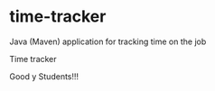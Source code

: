 # time-tracker
Java (Maven) application for tracking time on the job

Time tracker

Good y Students!!!
